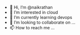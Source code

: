 - 👋 Hi, I’m @naikrathan
- 👀 I’m interested in cloud 
- 🌱 I’m currently learning devops
- 💞️ I’m looking to collaborate on ...
- 📫 How to reach me ...

<!---
naikrathan/naikrathan is a ✨ special ✨ repository because its `README.md` (this file) appears on your GitHub profile.
You can click the Preview link to take a look at your changes.
--->
